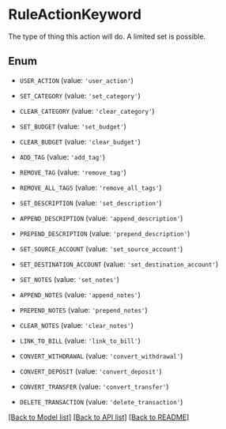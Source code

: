 # RuleActionKeyword

The type of thing this action will do. A limited set is possible.

## Enum

* `USER_ACTION` (value: `'user_action'`)

* `SET_CATEGORY` (value: `'set_category'`)

* `CLEAR_CATEGORY` (value: `'clear_category'`)

* `SET_BUDGET` (value: `'set_budget'`)

* `CLEAR_BUDGET` (value: `'clear_budget'`)

* `ADD_TAG` (value: `'add_tag'`)

* `REMOVE_TAG` (value: `'remove_tag'`)

* `REMOVE_ALL_TAGS` (value: `'remove_all_tags'`)

* `SET_DESCRIPTION` (value: `'set_description'`)

* `APPEND_DESCRIPTION` (value: `'append_description'`)

* `PREPEND_DESCRIPTION` (value: `'prepend_description'`)

* `SET_SOURCE_ACCOUNT` (value: `'set_source_account'`)

* `SET_DESTINATION_ACCOUNT` (value: `'set_destination_account'`)

* `SET_NOTES` (value: `'set_notes'`)

* `APPEND_NOTES` (value: `'append_notes'`)

* `PREPEND_NOTES` (value: `'prepend_notes'`)

* `CLEAR_NOTES` (value: `'clear_notes'`)

* `LINK_TO_BILL` (value: `'link_to_bill'`)

* `CONVERT_WITHDRAWAL` (value: `'convert_withdrawal'`)

* `CONVERT_DEPOSIT` (value: `'convert_deposit'`)

* `CONVERT_TRANSFER` (value: `'convert_transfer'`)

* `DELETE_TRANSACTION` (value: `'delete_transaction'`)

[[Back to Model list]](../README.md#documentation-for-models) [[Back to API list]](../README.md#documentation-for-api-endpoints) [[Back to README]](../README.md)


